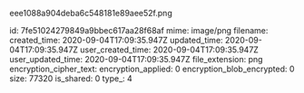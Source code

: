 eee1088a904deba6c548181e89aee52f.png

id: 7fe51024279849a9bbec617aa28f68af
mime: image/png
filename: 
created_time: 2020-09-04T17:09:35.947Z
updated_time: 2020-09-04T17:09:35.947Z
user_created_time: 2020-09-04T17:09:35.947Z
user_updated_time: 2020-09-04T17:09:35.947Z
file_extension: png
encryption_cipher_text: 
encryption_applied: 0
encryption_blob_encrypted: 0
size: 77320
is_shared: 0
type_: 4